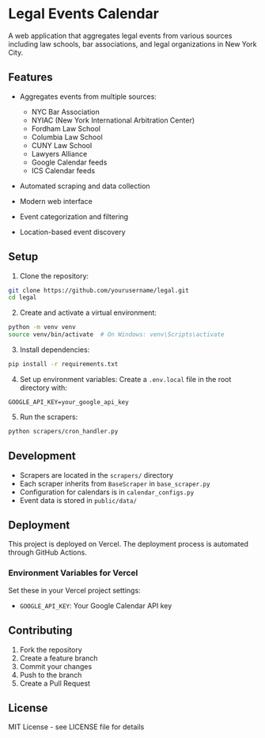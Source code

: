 # Legal Events Calendar

A web application that aggregates legal events from various sources including law schools, bar associations, and legal organizations in New York City.

## Features

- Aggregates events from multiple sources:
  - NYC Bar Association
  - NYIAC (New York International Arbitration Center)
  - Fordham Law School
  - Columbia Law School
  - CUNY Law School
  - Lawyers Alliance
  - Google Calendar feeds
  - ICS Calendar feeds

- Automated scraping and data collection
- Modern web interface
- Event categorization and filtering
- Location-based event discovery

## Setup

1. Clone the repository:
```bash
git clone https://github.com/yourusername/legal.git
cd legal
```

2. Create and activate a virtual environment:
```bash
python -m venv venv
source venv/bin/activate  # On Windows: venv\Scripts\activate
```

3. Install dependencies:
```bash
pip install -r requirements.txt
```

4. Set up environment variables:
Create a `.env.local` file in the root directory with:
```
GOOGLE_API_KEY=your_google_api_key
```

5. Run the scrapers:
```bash
python scrapers/cron_handler.py
```

## Development

- Scrapers are located in the `scrapers/` directory
- Each scraper inherits from `BaseScraper` in `base_scraper.py`
- Configuration for calendars is in `calendar_configs.py`
- Event data is stored in `public/data/`

## Deployment

This project is deployed on Vercel. The deployment process is automated through GitHub Actions.

### Environment Variables for Vercel

Set these in your Vercel project settings:
- `GOOGLE_API_KEY`: Your Google Calendar API key

## Contributing

1. Fork the repository
2. Create a feature branch
3. Commit your changes
4. Push to the branch
5. Create a Pull Request

## License

MIT License - see LICENSE file for details
